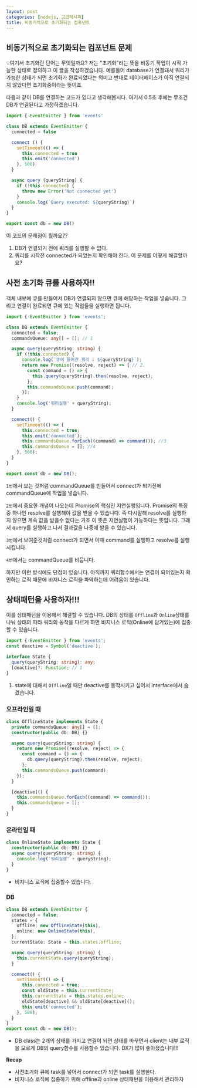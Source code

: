 ```yaml
---
layout: post
categories: [nodejs, 고급레시피]
title: 비동기적으로 초기화되는 컴포넌트
---
```

## 비동기적으로 초기화되는 컴포넌트 문제

<aside>
💡여기서 초기화란 단어는 무엇일까요? 저는 "초기화"라는 뜻을 비동기 작업이 시작 가능한 상태로 정의하고 이 글을 작성하겠습니다. 예를들어 database가 연결돼서 쿼리가 가능한 상태가 되면 초기화가 완료되었다는 의미고 반대로 데이터베이스가 아직 연결되지 않았다면 초기화중이라는 뜻이죠
</aside>

다음과 같이 DB를 연결하는 코드가 있다고 생각해봅시다. 여기서 0.5초 후에는 무조건 DB가 연결된다고 가정하겠습니다.

```typescript
import { EventEmitter } from 'events'

class DB extends EventEmitter {
  connected = false

  connect () {
    setTimeout(() => {
      this.connected = true
      this.emit('connected')
    }, 500)
  }

  async query (queryString) {
    if (!this.connected) {
      throw new Error('Not connected yet')
    }
    console.log(`Query executed: ${queryString}`)
  }
}

export const db = new DB()
```
이 코드의 문제점이 뭘까요??
1. DB가 연결되기 전에 쿼리를 실행할 수 없다.
2. 쿼리를 시작전 connected가 되었는지 확인해야 한다.
이 문제를 어떻게 해결할까요?

## 사전 초기화 큐를 사용하자!!
객체 내부에 큐를 만들어서 DB가 연결되지 않으면 큐에 해당하는 작업을 넣습니다.
그리고 연결이 완료되면 큐에 있는 작업들을 실행하면 됩니다.

```typescript
import { EventEmitter } from 'events';

class DB extends EventEmitter {
  connected = false;
  commandsQueue: any[] = []; // 1

  async query(queryString: string) {
    if (!this.connected) {
      console.log(`큐에 들어간 쿼리 : ${queryString}`);
      return new Promise((resolve, reject) => { // 2.
        const command = () => {
          this.query(queryString).then(resolve, reject);
        };
        this.commandsQueue.push(command);
      });
    }
    console.log('쿼리실행' + queryString);
  }

  connect() {
    setTimeout(() => {
      this.connected = true;
      this.emit('connected');
      this.commandsQueue.forEach((command) => command()); //3
      this.commandsQueue = []; //4
    }, 500);
  }
}

export const db = new DB();
```
`1번`에서 보는 것처럼 commandQueue를 만들어서 connect가 되기전에 commandQueue에 작업을 넣습니다.

`2번`에서 중요한 개념이 나오는데 Promise의 핵심인 지연실행입니다. Promise의 특징 중 하나인 resolve를 실행해야 값을 받을 수 있습니다. 즉 다시말해 resolve를 실행하지 않으면 계속 값을 받을수 없다는 거죠 이 뜻은 지연실행이 가능하다는 뜻입니다. 
그래서 query를 실행하고 나서 결과값을 나중에 받을 수 있습니다.

`3번`에서 보여준것처럼 connect가 되면서 이때 command를 실행하고 resolve를 실행시킵니다.

`4번`에서는 commandQueue를 비웁니다.

하지만 이런 방식에도 단점이 있습니다. 아직까지 쿼리함수에서는 연결이 되어있는지 확인하는 로직 때문에 비지니스 로직을 파악하는데 어려움이 있습니다. 



## 상태패턴을 사용하자!!!

이를 상태패턴을 이용해서 해결할 수 있습니다.
DB의 상태를 `Offline`과 `Online`상태를 나눠 상태의 따라 쿼리의 동작을 다르게 하면 
비지니스 로직(Online에 담겨있는)에 집중할 수 있습니다.

```typescript
import { EventEmitter } from 'events';
const deactive = Symbol('deactive');

interface State {
  query(queryString: string): any;
  [deactive]?: Function; // 1
}
```
1. state에 대해서 `Offline`일 때만 deactive를 동작시키고 싶어서 interface에서 숨겼습니다. 

### 오프라인일 때
```typescript
class OfflineState implements State {
  private commandsQueue: any[] = [];
  constructor(public db: DB) {}

  async query(queryString: string) {
    return new Promise((resolve, reject) => {
      const command = () => {
        db.query(queryString).then(resolve, reject);
      };
      this.commandsQueue.push(command);
    });
  }

  [deactive]() {
    this.commandsQueue.forEach((command) => command());
    this.commandsQueue = [];
  }
}
```

### 온라인일 때
```typescript
class OnlineState implements State {
  constructor(public db: DB) {}
  async query(queryString: string) {
    console.log('쿼리실행' + queryString);
  }
}
```
- 비지니스 로직에 집중할수 있습니다.

### DB 
```typescript
class DB extends EventEmitter {
  connected = false;
  states = {
    offline: new OfflineState(this),
    online: new OnlineState(this),
  };
  currentState: State = this.states.offline;

  async query(queryString: string) {
    this.currentState.query(queryString);
  }

  connect() {
    setTimeout(() => {
      this.connected = true;
      const oldState = this.currentState;
      this.currentState = this.states.online;
      oldState[deactive] && oldState[deactive]();
      this.emit('connected');
    }, 500);
  }
}
export const db = new DB();
```
- DB class는 2개의 상태를 가지고 연결이 되면 상태를 바꾸면서 client는 내부 로직을 모르게 DB의 query함수를 사용할수 있습니다. DX가 많이 좋아졌습니다!!!


**Recap**
* 사전초기화 큐에 task를 넣어서 connect가 되면 task를 실행한다.
* 비지니스 로직에 집중하기 위해 offline과 online 상태패턴을 이용해서 관리하자